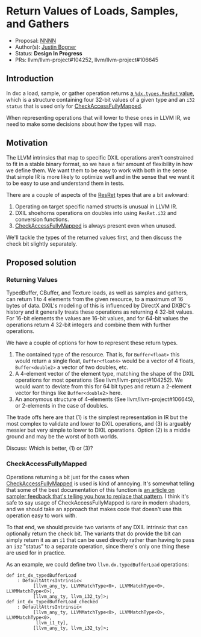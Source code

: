 <!-- {% raw %} -->

# Return Values of Loads, Samples, and Gathers

* Proposal: [NNNN](NNNN-the-resret-type.md)
* Author(s): [Justin Bogner](https://github.com/bogner)
* Status: **Design In Progress**
* PRs: llvm/llvm-project#104252, llvm/llvm-project#106645

## Introduction

In dxc a load, sample, or gather operation returns [a `%dx.types.ResRet`
value][ResRet], which is a structure containing four 32-bit values of a given
type and an `i32 status` that is used only for [CheckAccessFullyMapped].

When representing operations that will lower to these ones in LLVM IR, we need
to make some decisions about how the types will map.

[ResRet]: https://github.com/microsoft/DirectXShaderCompiler/blob/main/docs/DXIL.rst#resource-operation-return-types
[CheckAccessFullyMapped]: https://learn.microsoft.com/en-us/windows/win32/direct3dhlsl/checkaccessfullymapped

## Motivation

The LLVM intrinsics that map to specific DXIL operations aren't constrained to
fit in a stable binary format, so we have a fair amount of flexibility in how
we define them. We want them to be easy to work with both in the sense that
simple IR is more likely to optimize well and in the sense that we want it to
be easy to use and understand them in tests.

There are a couple of aspects of the [ResRet] types that are a bit awkward:
1. Operating on target specific named structs is unusual in LLVM IR.
2. DXIL shoehorns operations on doubles into using `ResRet.i32` and conversion
   functions.
3. [CheckAccessFullyMapped] is always present even when unused.

We'll tackle the types of the returned values first, and then discuss the check
bit slightly separately.

## Proposed solution

### Returning Values

TypedBuffer, CBuffer, and Texture loads, as well as samples and gathers, can
return 1 to 4 elements from the given resource, to a maximum of 16 bytes of
data. DXIL's modeling of this is influenced by DirectX and DXBC's history and
it generally treats these operations as returning 4 32-bit values. For 16-bit
elements the values are 16-bit values, and for 64-bit values the operations
return 4 32-bit integers and combine them with further operations.

We have a couple of options for how to represent these return types.

1. The contained type of the resource. That is, for `Buffer<float>` this would
   return a single float, `Buffer<float4>` would be a vector of 4 floats,
   `Buffer<double2>` a vector of two doubles, etc.
2. A 4-element vector of the element type, matching the shape of the DXIL
   operations for most operations (See llvm/llvm-project#104252). We would want
   to deviate from this for 64 bit types and return a 2-element vector for
   things like `Buffer<double2>` here.
3. An anonymous structure of 4-elements (See llvm/llvm-project#106645), or
   2-elements in the case of doubles.

The trade offs here are that (1) is the simplest representation in IR but the
most complex to validate and lower to DXIL operations, and (3) is arguably
messier but very simple to lower to DXIL operations. Option (2) is a middle
ground and may be the worst of both worlds.

Discuss: Which is better, (1) or (3)?

[BufferLoad]: https://github.com/microsoft/DirectXShaderCompiler/blob/main/docs/DXIL.rst#bufferload

### CheckAccessFullyMapped

Operations returning a bit just for the cases when [CheckAccessFullyMapped] is
used is kind of annoying. It's somewhat telling that some of the best
documentation of this function is [an article on sampler feedback that's
telling you how to replace that pattern][Sampler Feedback]. I think it's safe
to say usage of CheckAccessFullyMapped is rare in modern shaders, and we should
take an approach that makes code that doesn't use this operation easy to work
with.

To that end, we should provide two variants of any DXIL intrinsic that can
optionally return the check bit. The variants that do provide the bit can
simply return it as an `i1` that can be used directly rather than having to
pass an `i32` "status" to a separate operation, since there's only one thing
these are used for in practice.

As an example, we could define two `llvm.dx.typedBufferLoad` operations:
```tablegen
def int_dx_typedBufferLoad
    : DefaultAttrsIntrinsic<
          [llvm_any_ty, LLVMMatchType<0>, LLVMMatchType<0>, LLVMMatchType<0>],
          [llvm_any_ty, llvm_i32_ty]>;
def int_dx_typedBufferLoad_checked
    : DefaultAttrsIntrinsic<
          [llvm_any_ty, LLVMMatchType<0>, LLVMMatchType<0>, LLVMMatchType<0>,
           llvm_i1_ty],
          [llvm_any_ty, llvm_i32_ty]>;
```

[Sampler Feedback]: https://devblogs.microsoft.com/directx/coming-to-directx-12-sampler-feedback-some-useful-once-hidden-data-unlocked/

<!-- {% endraw %} -->
